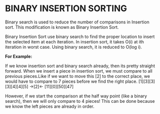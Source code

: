 # BINARY INSERTION SORTING

Binary search is used to reduce the number of comparisons in Insertion sort. This modification is known as Binary Insertion Sort.

Binary Insertion Sort use binary search to find the proper location to insert the selected item at each iteration. In insertion sort, it takes O(i) at ith iteration in worst case. Using binary search, it is reduced to O(log i).

**For Example:**

If we know insertion sort and binary search already, then its pretty straight forward. When we insert a piece in insertion sort, we must compare to all previous pieces.Like if we want to move this [2] to the correct place, we would have to compare to 7 pieces before we find the right place.
[1][3][3][3][4][4][5] ->[2]<- [11][0][50][47]

However, if we start the comparison at the half way point (like a binary search), then we will only compare to 4 pieces! This can be done because we know the left pieces are already in order.
